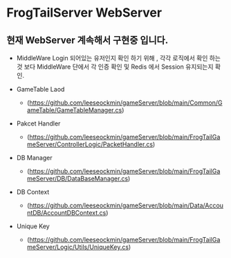 # FrogTailServer WebServer

## 현재 WebServer 계속해서 구현중 입니다.

- MiddleWare
Login 되어있는 유저인지 확인 하기 위해 , 각각 로직에서 확인 하는것 보다 MiddleWare 단에서
각 인증 확인 및 Redis 에서 Session 유지되는지 확인.

- GameTable Laod
  - (https://github.com/leeseockmin/gameServer/blob/main/Common/GameTable/GameTableManager.cs)

- Pakcet Handler
  - (https://github.com/leeseockmin/gameServer/blob/main/FrogTailGameServer/ControllerLogic/PacketHandler.cs)

- DB Manager
  - (https://github.com/leeseockmin/gameServer/blob/main/FrogTailGameServer/DB/DataBaseManager.cs)

- DB Context
  - (https://github.com/leeseockmin/gameServer/blob/main/Data/AccountDB/AccountDBContext.cs)
 
- Unique Key
  - (https://github.com/leeseockmin/gameServer/blob/main/FrogTailGameServer/Logic/Utils/UniqueKey.cs)
